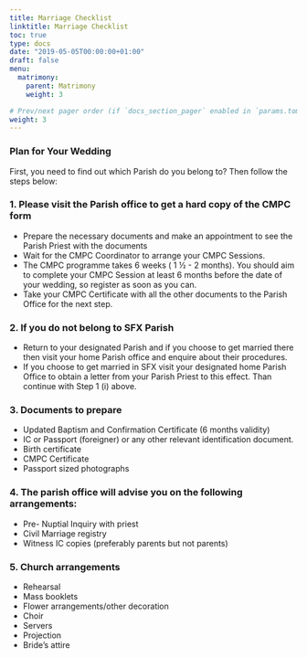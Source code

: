 ```yaml
---
title: Marriage Checklist
linktitle: Marriage Checklist
toc: true
type: docs
date: "2019-05-05T00:00:00+01:00"
draft: false
menu:
  matrimony:
    parent: Matrimony
    weight: 3

# Prev/next pager order (if `docs_section_pager` enabled in `params.toml`)
weight: 3
---
```


### Plan for Your Wedding
First, you need to find out which Parish do you belong to? Then follow the steps below:

### 1. Please visit the Parish office to get a hard copy of the CMPC form
- Prepare the necessary documents and make an appointment to see the Parish Priest with the documents
- Wait for the CMPC Coordinator to arrange your CMPC Sessions.
- The CMPC programme takes 6 weeks ( 1 ½ - 2 months). You should aim to complete your CMPC Session at least 6 months before the date of your wedding, so register as soon as you can.
- Take your CMPC Certificate with all the other documents to the Parish Office for the next step.


### 2. If you do not belong to SFX Parish
- Return to your designated Parish and if you choose to get married there then visit your home Parish office and enquire about their procedures.
- If you choose to get married in SFX visit your designated home Parish Office to obtain a letter from your Parish Priest to this effect. Than continue with Step 1 (i) above.

### 3. Documents to prepare
- Updated Baptism and Confirmation Certificate (6 months validity)
- IC or Passport (foreigner) or any other relevant identification document.
- Birth certificate
- CMPC Certificate
- Passport sized photographs


### 4. The parish office will advise you on the following arrangements:
- Pre- Nuptial Inquiry with priest
- Civil Marriage registry
- Witness IC copies (preferably parents but not parents)


### 5. Church arrangements
- Rehearsal
- Mass booklets
- Flower arrangements/other decoration
- Choir
- Servers
- Projection
- Bride’s attire
